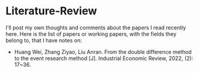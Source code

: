 # Literature-Review
I'll post my own thoughts and comments about the papers I read recently here. 
Here is the list of papers or working papers, with the fields they belong to, that I have notes on:
* Huang Wei, Zhang Ziyao, Liu Anran. From the double difference method to the event research method [J]. Industrial Economic Review, 2022, (2): 17~36.
